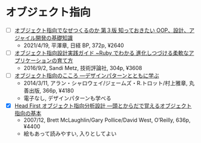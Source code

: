 # オブジェクト指向

- [ ] [オブジェクト指向でなぜつくるのか 第３版 知っておきたい OOP、設計、アジャイル開発の基礎知識](https://bookplus.nikkei.com/atcl/catalog/21/S00180/)
  - 2021/4/19, 平澤章, 日経 BP, 372p, ¥2640
- [ ] [オブジェクト指向設計実践ガイド ~Ruby でわかる 進化しつづける柔軟なアプリケーションの育て方](https://gihyo.jp/book/2016/978-4-7741-8361-9)
  - 2016/9/2, Sandi Metz, 技術評論社, 304p, ¥3608
- [ ] [オブジェクト指向のこころ ―デザインパターンとともに学ぶ](https://www.maruzenjunkudo.co.jp/products/9784621066041?srsltid=AfmBOorE9_kRjGxFfUTFePgRPt6v7wteOJ7AcNbPNajnuk8dv2cb7Rco)
  - 2014/3/11, アラン・シャロウェイ/ジェームズ・R.トロット/村上雅章, 丸善出版, 366p, ¥4180
  - 電子なし, デザインパターンも学べる
- [x] [Head First オブジェクト指向分析設計 ―頭とからだで覚えるオブジェクト指向の基本](https://www.oreilly.co.jp/books/9784873113494/)
  - 2007/12, Brett McLaughlin/Gary Pollice/David West, O’Reilly, 636p, ¥4400
  - 絵もあって読みやすい, 入りとしてよい
